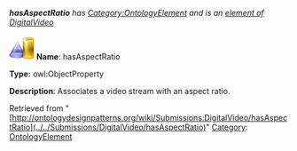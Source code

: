 ___hasAspectRatio__ has [Category:OntologyElement](../../Category/OntologyElement "Category:OntologyElement") and is an [element of](../../Property/ElementOf "Property:ElementOf") [DigitalVideo](../../Submissions/DigitalVideo "Submissions:DigitalVideo")_


  




[![ObjectProperty](../../images/thumb/c/c3/ObjectProperty.gif/45px-ObjectProperty.gif)](../../Image/ObjectProperty.gif "ObjectProperty")
__Name__: hasAspectRatio 


__Type:__ owl:ObjectProperty 


__Description__: Associates a video stream with an aspect ratio. 





Retrieved from "[http://ontologydesignpatterns.org/wiki/Submissions:DigitalVideo/hasAspectRatio](../../Submissions/DigitalVideo/hasAspectRatio)"
 [Category](http://ontologydesignpatterns.org/wiki/Special:Categories "Special:Categories"): [OntologyElement](../../Category/OntologyElement "Category:OntologyElement")